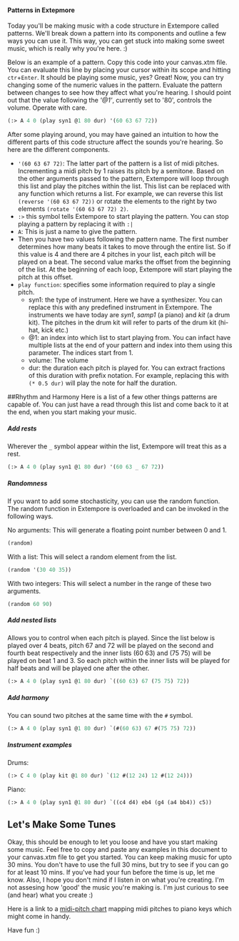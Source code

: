 #### Patterns in Extepmore
Today you'll be making music with a code structure in Extempore called patterns. We'll break down a pattern into its components and outline a few ways you can use it. This way, you can get stuck into making some sweet music, which is really why you're here. :)

Below is an example of a pattern. Copy this code into your canvas.xtm file. You can evaluate this line by placing your cursor within its scope and hitting `ctr`+`Enter`. It should be playing some music, yes? Great! Now, you can try changing some of the numeric values in the pattern. Evaluate the pattern between changes to see how they affect what you're hearing. I should point out that the value following the *'@1'*, currently set to '80', controls the volume. Operate with care.

``` Scheme
(:> A 4 0 (play syn1 @1 80 dur) '(60 63 67 72))
```

After some playing around, you may have gained an intuition to how the different parts of this code structure affect the sounds you're hearing. So here are the different components. 
- `'(60 63 67 72)`: The latter part of the pattern is a list of midi pitches. Incrementing a midi pitch by 1 raises its pitch by a semitone. Based on the other arguments passed to the pattern, Extempore will loop through this list and play the pitches within the list.
This list can be replaced with any function which returns a list. For example, we can reverse this list `(reverse '(60 63 67 72))` or rotate the elements to the right by two elements 
`(rotate '(60 63 67 72) 2)`.
- `:>` this symbol tells Extempore to start playing the pattern. You can stop playing a pattern by replacing it with `:|`
- `A`: This is just a name to give the pattern.
- Then you have two values following the pattern name. The first number determines how many beats it takes to move through the entire list. So if this value is 4 and there are 4 pitches in your list, each pitch will be played on a beat. The second value marks the offset from the beginning of the list. At the beginning of each loop, Extempore will start playing the pitch at this offset.
- `play function`: specifies some information required to play a single pitch. 
    - syn1: the type of instrument. Here we have a synthesizer. You can replace this with any predefined instrument in Extempore. 
            The instruments we have today are *syn1*, *samp1* (a piano) and *kit* (a drum kit). The pitches in the drum kit will refer to parts of the drum kit (hi-hat, kick etc.) 
    - @1: an index into which list to start playing from. You can infact have multiple lists at the end of your pattern and index into them using this parameter. The indices start from 1.
    - volume: The volume
    - dur: the duration each pitch is played for. You can extract fractions of this duration with prefix notation. For example, replacing this with `(* 0.5 dur)` will play the note for half the duration.

##Rhythm and Harmony
Here is a list of a few other things patterns are capable of. You can just have a read through this list and come back to it at the end, when you start making your music. 

##### Add rests
Wherever the `_` symbol appear within the list, Extempore will treat this as a rest.
``` Scheme
(:> A 4 0 (play syn1 @1 80 dur) '(60 63 _ 67 72))
```

##### Randomness
If you want to add some stochasticity, you can use the random function. The random function in Extempore is overloaded and can be invoked in the following ways.

No arguments: This will generate a floating point number between 0 and 1. 
``` Scheme
(random)
```

With a list: This will select a random element from the list.
``` Scheme
(random '(30 40 35))
```

With two integers: This will select a number in the range of these two arguments. 
``` Scheme
(random 60 90)
```


##### Add nested lists
Allows you to control when each pitch is played. Since the list below is played over 4 beats, pitch 67 and 72 will be played on the second and fourth beat respectively and the inner lists (60 63) and (75 75) will be played on beat 1 and 3. So each pitch within the inner lists will be played for half beats and will be played one after the other.
``` Scheme
(:> A 4 0 (play syn1 @1 80 dur) `((60 63) 67 (75 75) 72))
```

##### Add harmony
You can sound two pitches at the same time with the `#` symbol. 
``` Scheme
(:> A 4 0 (play syn1 @1 80 dur) `(#(60 63) 67 #(75 75) 72))
```

##### Instrument examples

Drums:
```Scheme
(:> C 4 0 (play kit @1 80 dur) `(12 #(12 24) 12 #(12 24)))
```

Piano:
```Scheme
(:> A 4 0 (play syn1 @1 80 dur) `((c4 d4) eb4 (g4 (a4 bb4)) c5))
```

## Let's Make Some Tunes
Okay, this should be enough to let you loose and have you start making some music. Feel free to copy and paste any examples in this document to your canvas.xtm file to get you started. You can keep making music for upto 30 mins. You don't have to use the full 30 mins, but try to see if you can go for at least 10 mins. If you've had your fun before the time is up,
let me know. Also, I hope you don't mind if I listen in on what you're creating. I'm not assesing how 'good' the music you're making is. I'm just curious to see (and hear) what you create :)



Here is a link to a [midi-pitch chart](https://newt.phys.unsw.edu.au/jw/notes.html) mapping midi pitches to piano keys which might come in handy.

Have fun :)